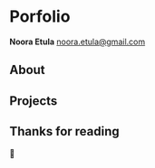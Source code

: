 # Porfolio

**Noora Etula**
<noora.etula@gmail.com>

## About


## Projects


## Thanks for reading
:closed_book: